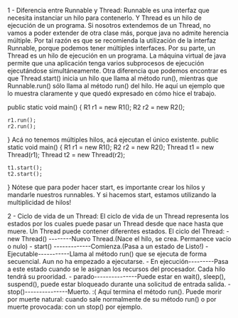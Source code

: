 1 - Diferencia entre Runnable y Thread:
Runnable es una interfaz que necesita instanciar un hilo para contenerlo. Y Thread es un
hilo de ejecución de un programa. Si nosotros extendemos de un Thread, no vamos a poder
extender de otra clase más, porque java no admite herencia múltiple. Por tal razón es 
que se recomienda la utilización de la interfaz Runnable, porque podemos tener múltiples 
interfaces. Por su parte, un Thread es un hilo de ejecución en un programa. La máquina
virtual de java permite que una aplicación tenga varios subprocesos de ejecución 
ejecutándose simultáneamente. Otra diferencia que podemos encontrar es que Thread.start()
inicia un hilo que llama al método run(), mientras que Runnable.run() sólo llama al 
método run() del hilo.
He aquí un ejemplo que lo muestra claramente y que quedó expresado en cómo hice el trabajo.

public static void main() {
    R1 r1 = new R1();
    R2 r2 = new R2();

    r1.run();
    r2.run();
}
Acá no tenemos múltiples hilos, acá ejecutan el único existente.
public static void main() {
    R1 r1 = new R1();
    R2 r2 = new R2();
    Thread t1 = new Thread(r1);
    Thread t2 = new Thread(r2);

    t1.start();
    t2.start();
}
Nótese que para poder hacer start, es importante crear los hilos y mandarle nuestros runnables. Y si hacemos start, estamos utilizando la multiplicidad de hilos!

2 - Ciclo de vida de un Thread:
El ciclo de vida de un Thread representa los estados por los cuales puede pasar un Thread desde que nace hasta que muere. Un Thread puede contener diferentes estados.
El ciclo del Thread: 
    - new Thread() --------Nuevo Thread.(Nace el hilo, se crea. Permanece vacío o nulo)
    - start() -------------Comienza.(Pasa a un estado de Listo!)
    - Ejecutable-----------Llama al método run() que se ejecuta de forma secuencial.
                           Aun no ha empezado a ejecutarse.
    - En ejecución---------Pasa a este estado cuando se le asignan los recursos del 
                           procesador. Cada hilo tendrá su prooridad.
    - parado---------------Puede estar en wait(), sleep(), suspend(), puede estar
                           bloqueado durante una solicitud de entrada salida.
    - stop()---------------Muerto. :( Aquí termina el método run(). Puede morir por
    muerte natural: cuando sale normalmente de su método run() o por muerte provocada:
    con un stop() por ejemplo.






